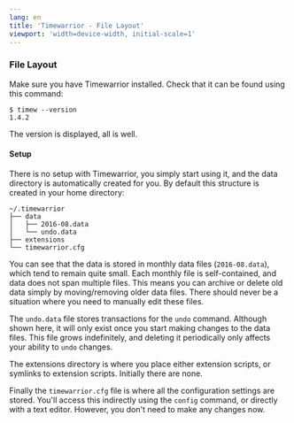 ```yaml
---
lang: en
title: 'Timewarrior - File Layout'
viewport: 'width=device-width, initial-scale=1'
---
```


### File Layout

Make sure you have Timewarrior installed.
Check that it can be found using this command:

    $ timew --version
    1.4.2

The version is displayed, all is well.

#### Setup

There is no setup with Timewarrior, you simply start using it, and the data directory is automatically created for you.
By default this structure is created in your home directory:

    ~/.timewarrior
    ├── data
    │   ├── 2016-08.data
    │   └── undo.data
    ├── extensions
    └── timewarrior.cfg

You can see that the data is stored in monthly data files (`2016-08.data`), which tend to remain quite small.
Each monthly file is self-contained, and data does not span multiple files.
This means you can archive or delete old data simply by moving/removing older data files. There should never be a situation where you need to manually edit these files.

The `undo.data` file stores transactions for the `undo` command.
Although shown here, it will only exist once you start making changes to the data files.
This file grows indefinitely, and deleting it periodically only affects your ability to `undo` changes.

The extensions directory is where you place either extension scripts, or symlinks to extension scripts.
Initially there are none.

Finally the `timewarrior.cfg` file is where all the configuration settings are stored.
You\'ll access this indirectly using the `config` command, or directly with a text editor.
However, you don\'t need to make any changes now.
